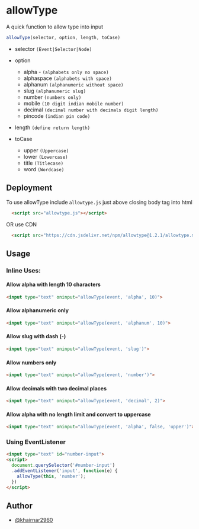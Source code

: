 
# allowType

A quick function to allow type into input
```javascript
allowType(selector, option, length, toCase)
```

- selector `(Event|Selector|Node)`
- option
  * alpha - `(alphabets only no space)`
  * alphaspace `(alphabets with space)`
  * alphanum `(alphanumeric without space)`
  * slug `(alphanumeric slug)`
  * number `(numbers only)`
  * mobile `(10 digit indian mobile number)`
  * decimal `(decimal number with decimals digit length)`
  * pincode `(indian pin code)`

- length `(define return length)`
- toCase
  * upper `(Uppercase)`
  * lower `(Lowercase)`
  * title `(Titlecase)`
  * word  `(Wordcase)`

## Deployment

To use allowType include `allowtype.js` just above closing body tag into html

```html
  <script src="allowtype.js"></script>
```
OR use CDN

```html
  <script src="https://cdn.jsdelivr.net/npm/allowtype@1.2.1/allowtype.min.js"></script>
```

## Usage
### Inline Uses:
#### Allow alpha with length 10 characters
```html
<input type="text" oninput="allowType(event, 'alpha', 10)">
```
#### Allow alphanumeric only
```html
<input type="text" oninput="allowType(event, 'alphanum', 10)">
```
#### Allow slug with dash (-)
```html
<input type="text" oninput="allowType(event, 'slug')">
```
#### Allow numbers only
```html
<input type="text" oninput="allowType(event, 'number')">
```
#### Allow decimals with two decimal places
```html
<input type="text" oninput="allowType(event, 'decimal', 2)">
```
#### Allow alpha with no length limit and convert to uppercase
```html
<input type="text" oninput="allowType(event, 'alpha', false, 'upper')">
```

### Using EventListener
```html
<input type="text" id="number-input">
<script>
  document.querySelector('#number-input')
  .addEventListener('input', function(e) {
    allowType(this, 'number');
  })
</script>
```
## Author

- [@khairnar2960](https://www.github.com/khairnar2960)
